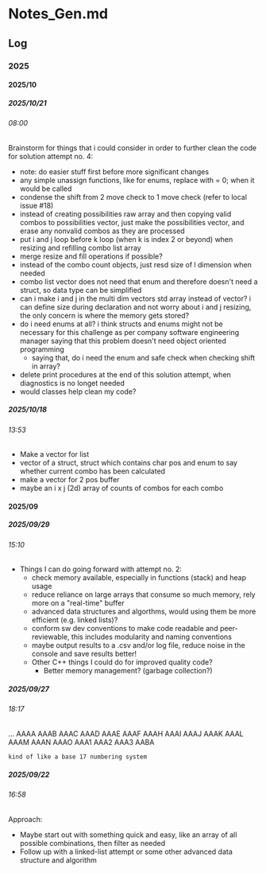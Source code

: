 # Notes_Gen.md

## Log

### 2025

#### 2025/10

##### 2025/10/21

###### 08:00

Brainstorm for things that i could consider in order to further clean the code for solution attempt no. 4:
- note: do easier stuff first before more significant changes
- any simple unassign functions, like for enums, replace with = 0; when it would be called
- condense the shift from 2 move check to 1 move check (refer to local issue #18)
- instead of creating possibilities raw array and then copying valid combos to possibilities vector, just make the possibilities vector, and erase any nonvalid combos as they are processed
- put i and j loop before k loop (when k is index 2 or beyond) when resizing and refilling combo list array 
- merge resize and fill operations if possible?
- instead of the combo count objects, just resd size of l dimension when needed
- combo list vector does not need that enum and therefore doesn't need a struct, so data type can be simplified
- can i make i and j in the multi dim vectors std array instead of vector? i can define size during declaration and not worry about i and j resizing, the only concern is where the memory gets stored?
- do i need enums at all? i think structs and enums might not be necessary for this challenge as per company software engineering manager saying that this problem doesn't need object oriented programming
  - saying that, do i need the enum and safe check when checking shift in array?
- delete print procedures at the end of this solution attempt, when diagnostics is no longet needed
- would classes help clean my code?

##### 2025/10/18

###### 13:53

- Make a vector for list
- vector of a struct, struct which contains char pos and enum to say whether current combo has been calculated
- make a vector for 2 pos buffer
- maybe an i x j (2d) array of counts of combos for each combo

#### 2025/09

##### 2025/09/29

###### 15:10

- Things I can do going forward with attempt no. 2:
	- check memory available, especially in functions (stack) and heap usage
	- reduce reliance on large arrays that consume so much memory, rely more on a "real-time" buffer
	- advanced data structures and algorthms, would using them be more efficient (e.g. linked lists)?
	- conform sw dev conventions to make code readable and peer-reviewable, this includes modularity and naming conventions
	- maybe output results to a .csv and/or log file, reduce noise in the console and save results better!
	- Other C++ things I could do for improved quality code?
		- Better memory management? (garbage collection?)

##### 2025/09/27

###### 18:17

...
	AAAA
	AAAB
	AAAC
	AAAD
	AAAE
	AAAF
	AAAH
	AAAI
	AAAJ
	AAAK
	AAAL
	AAAM
	AAAN
	AAAO
	AAA1
	AAA2
	AAA3
	AABA

	kind of like a base 17 numbering system

##### 2025/09/22

###### 16:58

Approach:

- Maybe start out with something quick and easy, like an array of all possible combinations, then filter as needed
- Follow up with a linked-list attempt or some other advanced data structure and algorithm